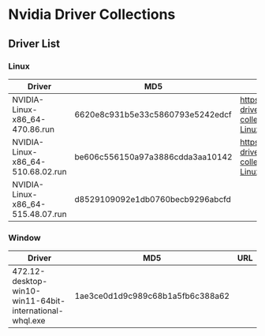 # Nvidia Driver Collections

## Driver List

### Linux

| Driver                            | MD5                              | URL                                                                                                                   |
|-----------------------------------|----------------------------------|-----------------------------------------------------------------------------------------------------------------------|
| NVIDIA-Linux-x86_64-470.86.run    | 6620e8c931b5e33c5860793e5242edcf | https://github.com/nguyenvinhlinh/nvidia-driver-collections/releases/download/1.0.0/NVIDIA-Linux-x86_64-470.86.run    |
| NVIDIA-Linux-x86_64-510.68.02.run | be606c556150a97a3886cdda3aa10142 | https://github.com/nguyenvinhlinh/nvidia-driver-collections/releases/download/1.0.0/NVIDIA-Linux-x86_64-510.68.02.run |
| NVIDIA-Linux-x86_64-515.48.07.run | d8529109092e1db0760becb9296abcfd |                                                                                                                       |

### Window

| Driver                                                  | MD5                              | URL |
|---------------------------------------------------------|----------------------------------|-----|
| 472.12-desktop-win10-win11-64bit-international-whql.exe | 1ae3ce0d1d9c989c68b1a5fb6c388a62 |     |
